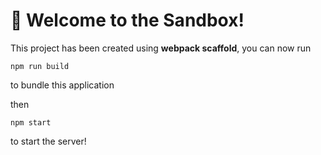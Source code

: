 # 🚀 Welcome to the Sandbox!

This project has been created using **webpack scaffold**, you can now run

```
npm run build
```

to bundle this application

then

```
npm start
```

to start the server!
